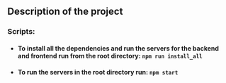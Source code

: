 ## Description of the project

### Scripts:
- #### To install all the dependencies and run the servers for the backend and frontend run from the root directory: `npm run install_all`
- #### To run the servers in the root directory run: `npm start`
